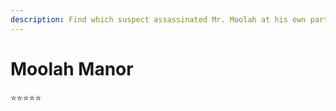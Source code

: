 ```yaml
---
description: Find which suspect assassinated Mr. Moolah at his own party.
---
```


# Moolah Manor

⭐⭐⭐⭐⭐